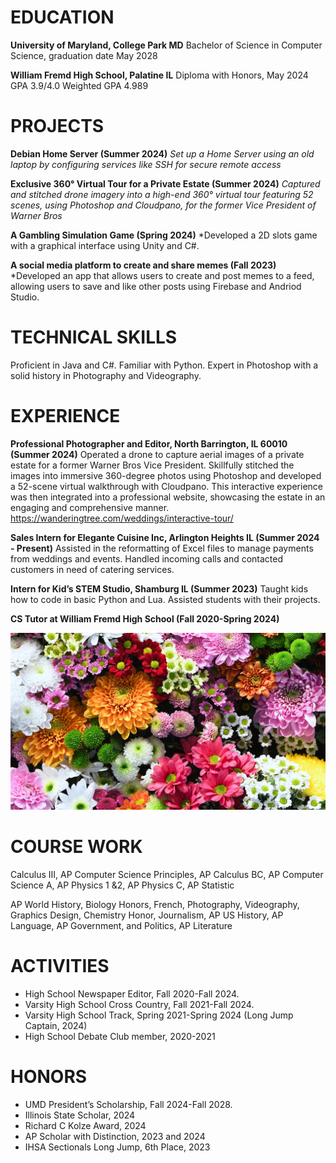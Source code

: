 # EDUCATION
**University of Maryland, College Park MD**
Bachelor of Science in Computer Science, graduation date May 2028

**William Fremd High School, Palatine IL**
Diploma with Honors, May 2024            GPA 3.9/4.0          Weighted GPA 4.989

# PROJECTS
**Debian Home Server (Summer 2024)**
*Set up a Home Server using an old laptop by configuring services like SSH for secure remote access*

**Exclusive 360° Virtual Tour for a Private Estate (Summer 2024)**
*Captured and stitched drone imagery into a high-end 360° virtual tour featuring 52 scenes, using Photoshop and Cloudpano, for the former Vice President of Warner Bros*

**A Gambling Simulation Game (Spring 2024)**
*Developed a 2D slots game with a graphical interface using Unity and C#.

**A social media platform to create and share memes (Fall 2023)**
*Developed an app that allows users to create and post memes to a feed, allowing users to save and like other posts using Firebase and Andriod Studio.

# TECHNICAL SKILLS
Proficient in Java and C#. Familiar with Python. Expert in Photoshop with a solid history in Photography and Videography.

# EXPERIENCE
**Professional Photographer and Editor, North Barrington, IL 60010 (Summer 2024)**
Operated a drone to capture aerial images of a private estate for a former Warner Bros Vice President. Skillfully stitched the images into immersive 360-degree photos using Photoshop and developed a 52-scene virtual walkthrough with Cloudpano. This interactive experience was then integrated into a professional website, showcasing the estate in an engaging and comprehensive manner. https://wanderingtree.com/weddings/interactive-tour/

**Sales Intern for Elegante Cuisine Inc, Arlington Heights IL (Summer 2024 - Present)**
Assisted in the reformatting of Excel files to manage payments from weddings and events. Handled incoming calls and contacted customers in need of catering services.  

**Intern for Kid’s STEM Studio, Shamburg IL (Summer 2023)**
Taught kids how to code in basic Python and Lua. Assisted students with their projects.  

**CS Tutor at William Fremd High School (Fall 2020-Spring 2024)**

![flowers](https://github.com/JoshuaZheng0/JoshuaZheng0.github.io/blob/main/assets/img/Birthday-Flowers-Colors.jpg?raw=true)


# COURSE WORK
Calculus III, AP Computer Science Principles, AP Calculus BC, AP Computer Science A, AP Physics 1 &2, AP Physics C, AP Statistic

AP World History, Biology Honors, French, Photography, Videography, Graphics Design, Chemistry Honor, Journalism, AP US History, AP Language, AP Government, and Politics, AP Literature

# ACTIVITIES
- High School Newspaper Editor, Fall 2020-Fall 2024.
- Varsity High School Cross Country, Fall 2021-Fall 2024. 
- Varsity High School Track, Spring 2021-Spring 2024 (Long Jump Captain, 2024)
- High School Debate Club member, 2020-2021

# HONORS
- UMD President’s Scholarship, Fall 2024-Fall 2028.
- Illinois State Scholar, 2024
- Richard C Kolze Award, 2024
- AP Scholar with Distinction, 2023 and 2024
- IHSA Sectionals Long Jump, 6th Place, 2023
